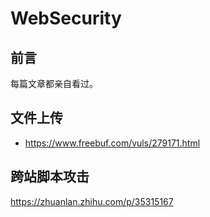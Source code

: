 # WebSecurity

## 前言

每篇文章都亲自看过。

## 文件上传

- https://www.freebuf.com/vuls/279171.html

## 跨站脚本攻击

https://zhuanlan.zhihu.com/p/35315167